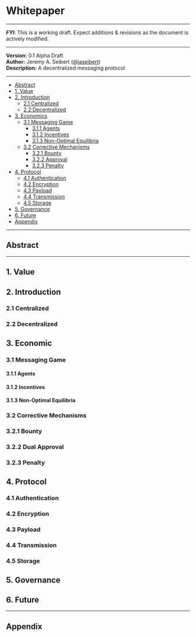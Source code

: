 # Whitepaper

---

**_FYI_**: This is a working draft. Expect additions & revisions as the document is actively modified.

---

**Version:** 0.1 Alpha Draft<br />
**Author:** Jeremy A. Seibert ([@jaseibert](https://github.com/jaseibert))<br />
**Description:** A decentralized messaging protocol<br />

---

- [Abstract](#abstract)
- [1. Value](#1-value)
- [2. Introduction](#2-introduction)
  - [2.1 Centralized](#21-centralized)
  - [2.2 Decentralized](#22-decentralized)
- [3. Economics](#3-economics)
  - [3.1 Messaging Game](#31-messaging-game)
    - [3.1.1 Agents](#311-agents)
    - [3.1.2 Incentives](#312-incentives)
    - [3.1.3 Non-Optimal Equilibria](#313-non-optimal-equilibria)
  - [3.2 Corrective Mechanisms](#32-corrective-mechanism-design)
    - [3.2.1 Bounty](#321-bounty-mechanism)
    - [3.2.2 Approval](#322-approval-mechanism)
    - [3.2.3 Penalty](#323-penalty-mechanism)
- [4. Protocol](#4-protocol)
  - [4.1 Authentication](#41-authentication)
  - [4.2 Encryption](#42-encryption)
  - [4.3 Payload](#43-payload)
  - [4.4 Transmission](#44-transmission)
  - [4.5 Storage](#45-storage)
- [5. Governance](#5-governance)
- [6. Future](#6-future)
- [Appendix](#appendix)

---

## Abstract

---

## 1. Value

## 2. Introduction

### 2.1 Centralized

### 2.2 Decentralized

## 3. Economic

### 3.1 Messaging Game

#### 3.1.1 Agents

#### 3.1.2 Incentives

#### 3.1.3 Non-Optimal Equilibria

### 3.2 Corrective Mechanisms

### 3.2.1 Bounty

### 3.2.2 Dual Approval

### 3.2.3 Penalty

## 4. Protocol

### 4.1 Authentication

### 4.2 Encryption

### 4.3 Payload

### 4.4 Transmission

### 4.5 Storage

## 5. Governance

## 6. Future

---

## Appendix
